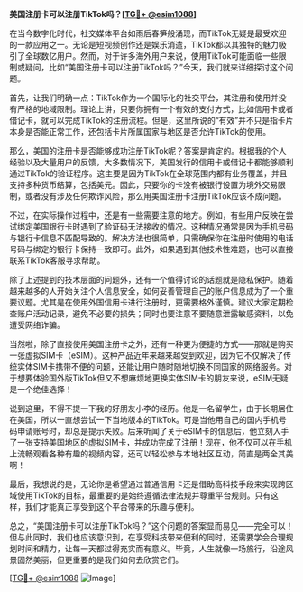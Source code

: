 **美国注册卡可以注册TikTok吗？[[TG💪+ @esim1088](https://t.me/s/esim1088)]**

在当今数字化时代，社交媒体平台如雨后春笋般涌现，而TikTok无疑是最受欢迎的一款应用之一。无论是短视频创作还是娱乐消遣，TikTok都以其独特的魅力吸引了全球数亿用户。然而，对于许多海外用户来说，使用TikTok可能面临一些限制或疑问，比如“美国注册卡可以注册TikTok吗？”今天，我们就来详细探讨这个问题。

首先，让我们明确一点：TikTok作为一个国际化的社交平台，其注册和使用并没有严格的地域限制。理论上讲，只要你拥有一个有效的支付方式，比如信用卡或者借记卡，就可以完成TikTok的注册流程。但是，这里所说的“有效”并不只是指卡片本身是否能正常工作，还包括卡片所属国家与地区是否允许TikTok的使用。

那么，美国的注册卡是否能够成功注册TikTok呢？答案是肯定的。根据我的个人经验以及大量用户的反馈，大多数情况下，美国发行的信用卡或借记卡都能够顺利通过TikTok的验证程序。这主要是因为TikTok在全球范围内都有业务覆盖，并且支持多种货币结算，包括美元。因此，只要你的卡没有被银行设置为境外交易限制，或者没有涉及任何欺诈风险，那么用美国注册卡注册TikTok应该不成问题。

不过，在实际操作过程中，还是有一些需要注意的地方。例如，有些用户反映在尝试绑定美国银行卡时遇到了验证码无法接收的情况。这种情况通常是因为手机号码与银行卡信息不匹配导致的。解决方法也很简单，只需确保你在注册时使用的电话号码与绑定的银行卡保持一致即可。此外，如果遇到其他技术性难题，也可以直接联系TikTok客服寻求帮助。

除了上述提到的技术层面的问题外，还有一个值得讨论的话题就是隐私保护。随着越来越多的人开始关注个人信息安全，如何妥善管理自己的账户信息成为了一个重要议题。尤其是在使用外国信用卡进行注册时，更需要格外谨慎。建议大家定期检查账户活动记录，避免不必要的损失；同时也要注意不要随意泄露敏感资料，以免遭受网络诈骗。

当然啦，除了直接使用美国注册卡之外，还有一种更为便捷的方式——那就是购买一张虚拟SIM卡（eSIM）。这种产品近年来越来越受到欢迎，因为它不仅解决了传统实体SIM卡携带不便的问题，还能让用户随时随地切换不同国家的网络服务。对于想要体验国外版TikTok但又不想麻烦地更换实体SIM卡的朋友来说，eSIM无疑是一个绝佳选择！

说到这里，不得不提一下我的好朋友小李的经历。他是一名留学生，由于长期居住在美国，所以一直想尝试一下当地版本的TikTok。可是当他用自己的国内手机号码申请账号时，却总是提示失败。后来听闻了关于eSIM卡的信息后，他立刻入手了一张支持美国地区的虚拟SIM卡，并成功完成了注册！现在，他不仅可以在手机上流畅观看各种有趣的视频内容，还可以轻松参与本地社区互动，简直是两全其美啊！

最后，我想说的是，无论你是希望通过普通信用卡还是借助高科技手段来实现跨区域使用TikTok的目标，最重要的是始终遵循法律法规并尊重平台规则。只有这样，我们才能真正享受到这个平台带来的乐趣与便利。

总之，“美国注册卡可以注册TikTok吗？”这个问题的答案显而易见——完全可以！但与此同时，我们也应该意识到，在享受科技带来便利的同时，还需要学会合理规划时间和精力，让每一天都过得充实而有意义。毕竟，人生就像一场旅行，沿途风景固然美丽，但更重要的是我们如何去欣赏它们。

[[TG💪+ @esim1088](https://t.me/s/esim1088) ![Image](https://i.postimg.cc/4NQfJmqS/Snipaste-2025-05-13-00-14-12.png)]
